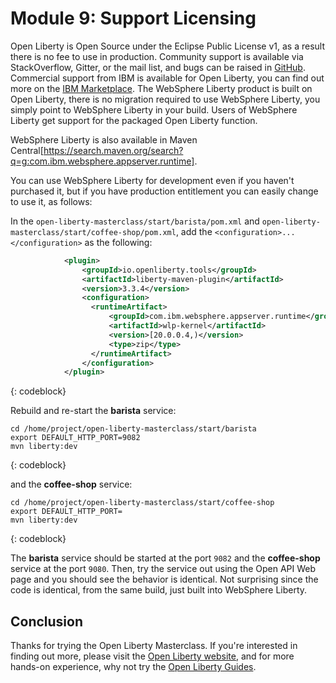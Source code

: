 # Module 9: Support Licensing

Open Liberty is Open Source under the Eclipse Public License v1, as a result there is no fee to use in production.  Community support is available via StackOverflow, Gitter, or the mail list, and bugs can be raised in [GitHub](https://github.com/openliberty/open-liberty). Commercial support from IBM is available for Open Liberty, you can find out more on the [IBM Marketplace](https://www.ibm.com/uk-en/marketplace/elite-support-for-open-liberty). The WebSphere Liberty product is built on Open Liberty, there is no migration required to use WebSphere Liberty, you simply point to WebSphere Liberty in your build.  Users of WebSphere Liberty get support for the packaged Open Liberty function.

WebSphere Liberty is also available in Maven Central[https://search.maven.org/search?q=g:com.ibm.websphere.appserver.runtime].

You can use WebSphere Liberty for development even if you haven't purchased it, but if you have production entitlement you can easily change to use it, as follows:

In the `open-liberty-masterclass/start/barista/pom.xml` and `open-liberty-masterclass/start/coffee-shop/pom.xml`, add the `<configuration>...</configuration>` as the following:

```XML
            <plugin>
                <groupId>io.openliberty.tools</groupId>
                <artifactId>liberty-maven-plugin</artifactId>
                <version>3.3.4</version>
                <configuration>
                  <runtimeArtifact>
                      <groupId>com.ibm.websphere.appserver.runtime</groupId>
                      <artifactId>wlp-kernel</artifactId>
                      <version>[20.0.0.4,)</version>
                      <type>zip</type>
                  </runtimeArtifact>
                </configuration>
            </plugin>
```
{: codeblock}

Rebuild and re-start the **barista** service:

```
cd /home/project/open-liberty-masterclass/start/barista
export DEFAULT_HTTP_PORT=9082 
mvn liberty:dev
```
{: codeblock}

and the **coffee-shop** service:
```
cd /home/project/open-liberty-masterclass/start/coffee-shop
export DEFAULT_HTTP_PORT=
mvn liberty:dev
```
{: codeblock}

The **barista** service should be started at the port `9082` and the **coffee-shop** service at the port `9080`. 
Then, try the service out using the Open API Web page and you should see the behavior is identical.  Not surprising since the code is identical, from the same build, just built into WebSphere Liberty.

## Conclusion

Thanks for trying the Open Liberty Masterclass. If you're interested in finding out more, please visit the [Open Liberty website](http://openliberty.io), and for more hands-on experience, why not try the [Open Liberty Guides](http://openliberty.io/guides).

